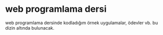 web programlama dersi
===

web programlama dersinde kodladığım örnek uygulamalar, ödevler vb. bu dizin altında bulunacak.
